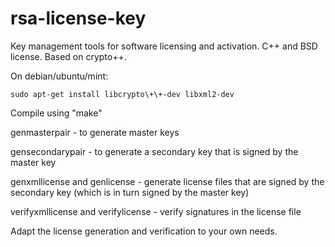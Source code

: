 rsa-license-key
===============

Key management tools for software licensing and activation. C++ and BSD license. Based on crypto++.

On debian/ubuntu/mint:

    sudo apt-get install libcrypto\+\+-dev libxml2-dev

Compile using "make"

genmasterpair - to generate master keys

gensecondarypair - to generate a secondary key that is signed by the master key

genxmllicense and genlicense - generate license files that are signed by the secondary key (which is in turn signed by the master key)

verifyxmllicense and verifylicense - verify signatures in the license file

Adapt the license generation and verification to your own needs.

